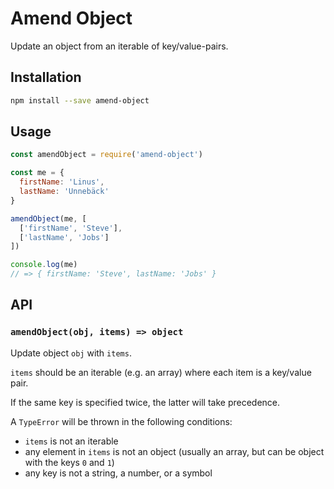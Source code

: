 # Amend Object

Update an object from an iterable of key/value-pairs.

## Installation

```sh
npm install --save amend-object
```

## Usage

```js
const amendObject = require('amend-object')

const me = {
  firstName: 'Linus',
  lastName: 'Unnebäck'
}

amendObject(me, [
  ['firstName', 'Steve'],
  ['lastName', 'Jobs']
])

console.log(me)
// => { firstName: 'Steve', lastName: 'Jobs' }
```

## API

### `amendObject(obj, items) => object`

Update object `obj` with `items`.

`items` should be an iterable (e.g. an array) where each item is a key/value pair.

If the same key is specified twice, the latter will take precedence.

A `TypeError` will be thrown in the following conditions:

- `items` is not an iterable
- any element in `items` is not an object (usually an array, but can be object with the keys `0` and `1`)
- any key is not a string, a number, or a symbol
